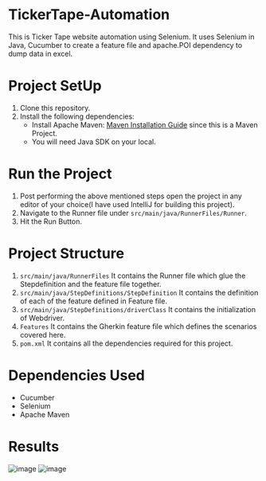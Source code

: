 # TickerTape-Automation
This is Ticker Tape website automation using Selenium. It uses Selenium in Java, Cucumber to create a feature file and apache.POI dependency to dump data in excel.

# Project SetUp
1. Clone this repository.
2. Install the following dependencies:
   * Install Apache Maven: [Maven Installation Guide](https://maven.apache.org/install.html) since this is a Maven Project.
   * You will need Java SDK on your local.

# Run the Project
1. Post performing the above mentioned steps open the project in any editor of your choice(I have used IntelliJ for building this project).
2. Navigate to the Runner file under `src/main/java/RunnerFiles/Runner`.
3. Hit the Run Button.

# Project Structure
1. `src/main/java/RunnerFiles` It contains the Runner file which glue the Stepdefinition and the feature file together.
2. `src/main/java/StepDefinitions/StepDefinition` It contains the definition of each of the feature defined in Feature file.
3. `src/main/java/StepDefinitions/driverClass` It contains the initialization of Webdriver.
4. `Features` It contains the Gherkin feature file which defines the scenarios covered here.
5. `pom.xml` It contains all the dependencies required for this project.

# Dependencies Used
* Cucumber
* Selenium
* Apache Maven
  
# Results
![image](https://github.com/GemAyush/TickerTapeAutomation/assets/125482096/a84be54c-368b-4f94-9ccd-8c7512772311)
![image](https://github.com/GemAyush/TickerTapeAutomation/assets/125482096/c90dd77a-27f2-4b22-a73a-a70b3fb956f2)


